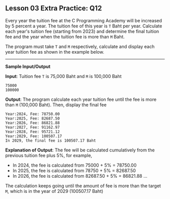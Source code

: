 ## Lesson 03 Extra Practice: Q12
Every year the tuition fee at the C Programming Academy will be increased by 5 percent a year. The tuition fee of this year is `T` Baht per year. Calculate each year's tuition fee (starting from 2023) and determine the final tuition fee and the year when the tuition fee is more than `M` Baht.

The program must take `T` and `M` respectively, calculate and display each year tuition fee as shown in the example below.


<hr>

**Sample Input/Output**

**Input**: Tuition fee `T` is 75,000 Baht and `M` is 100,000 Baht
```
75000
100000
```
**Output**:
The program calculate each year tuition fee until the fee is more than `M` 
(100,000 Baht). Then, display the final fee

```
Year:2024, Fee: 78750.00
Year:2025, Fee: 82687.50
Year:2026, Fee: 86821.88
Year:2027, Fee: 91162.97
Year:2028, Fee: 95721.12
Year:2029, Fee: 100507.17
In 2029, the final fee is 100507.17 Baht
```

**Explanation of Output**: The fee will be calculated cumulatively from the previous tuition fee plus 5%, for example,
* In 2024, the fee is calculated from 75000 + 5% = 78750.00
* In 2025, the fee is calculated from 78750 + 5% = 82687.50
* In 2026, the fee is calculated from 82687.50 + 5% = 86821.88
...
  
The calculation keeps going until the amount of fee is more than the target `M`, which is in the year of 2029 (100507.17 Baht)
